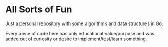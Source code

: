 # All Sorts of Fun

Just a personal repository with some algorithms and data structures in Go.

Every piece of code here has only educational value/purpose and was added out of curiosity or desire to implement/test/learn something.
